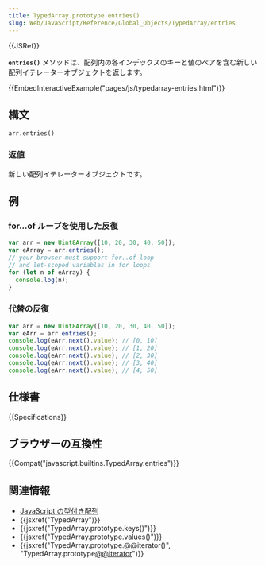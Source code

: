 ```yaml
---
title: TypedArray.prototype.entries()
slug: Web/JavaScript/Reference/Global_Objects/TypedArray/entries
---
```


{{JSRef}}

**`entries()`** メソッドは、配列内の各インデックスのキーと値のペアを含む新しい配列イテレーターオブジェクトを返します。

{{EmbedInteractiveExample("pages/js/typedarray-entries.html")}}

## 構文

```
arr.entries()
```

### 返値

新しい配列イテレーターオブジェクトです。

## 例

### for...of ループを使用した反復

```js
var arr = new Uint8Array([10, 20, 30, 40, 50]);
var eArray = arr.entries();
// your browser must support for..of loop
// and let-scoped variables in for loops
for (let n of eArray) {
  console.log(n);
}
```

### 代替の反復

```js
var arr = new Uint8Array([10, 20, 30, 40, 50]);
var eArr = arr.entries();
console.log(eArr.next().value); // [0, 10]
console.log(eArr.next().value); // [1, 20]
console.log(eArr.next().value); // [2, 30]
console.log(eArr.next().value); // [3, 40]
console.log(eArr.next().value); // [4, 50]
```

## 仕様書

{{Specifications}}

## ブラウザーの互換性

{{Compat("javascript.builtins.TypedArray.entries")}}

## 関連情報

- [JavaScript の型付き配列](/ja/docs/Web/JavaScript/Typed_arrays)
- {{jsxref("TypedArray")}}
- {{jsxref("TypedArray.prototype.keys()")}}
- {{jsxref("TypedArray.prototype.values()")}}
- {{jsxref("TypedArray.prototype.@@iterator()", "TypedArray.prototype[@@iterator]()")}}
